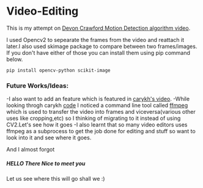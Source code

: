 # Video-Editing
This is my attempt on [Devon Crawford Motion Detection algorithm video](https://youtu.be/vNpV9qV0Czg).

I used Opencv2 to sepearate the frames from the video and reattach it later.I also used skimage package to compare between two frames/images.
If you don't have either of those you can install them using pip command below.

`pip install opencv-python scikit-image`

### Future Works/Ideas:

-I also want to add an feature which is featured in [carykh's video](https://youtu.be/DQ8orIurGxw).
-While looking throgh carykh [code](https://github.com/carykh/jumpcutter) I noticed a command line tool called [ffmpeg](https://ffmpeg.org/) which is used to transfer the video into frames and viceversa(various other uses like cropping,etc) so I thinking of migrating to it instead of using CV2.Let's see how it goes
-I also learnt that so many video editors uses ffmpeg as a subprocess to get the job done for editing and stuff so want to look into it and see where it goes.



And I almost forgot 
##### HELLO There Nice to meet you 
Let us see where this will go shall we :)
